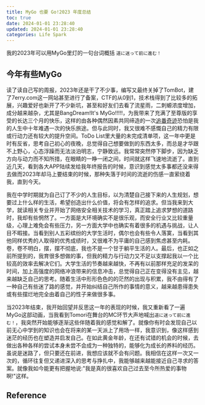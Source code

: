 ```yaml
---
title: MyGo 也要 Go!2023 年度总结
toc: true
date: 2024-01-01 23:28:40
updated: 2024-01-01 23:28:40
categories: Life Spark
---
```


我的2023年可以用MyGo里灯的一句台词概括
`道に迷って前に進む！`
<!--more-->

## 今年有些MyGo

读了读自己写的周报，2023年还是干了不少事，编写又最终关掉了TomBot，建了7erry.com这一网站甚至进行了备案，CTF的从0到1，技术栈得到了比较多的拓展，兴趣爱好也新开了不少新坑，甚至和好友们去看了流星雨，二刺螈浓度增加，成分越来越杂，尤其是BangDream!It's MyGo!!!!!，为我带来了充满了至尊版的享受的长达三个月的快乐，这样的由各种偶然因素共同缔造的一次[追番奇迹](https://www.bilibili.com/video/BV1C94y1p7yk)恐怕是我的人生中十年难遇一次的快乐旅途。但与此同时，我又很难不感慨自己的精力有限或行动力还有较大的提升空间。ToDo List里大量的未完成清单项，这一年中更是时有反省，思考自己初心的夜晚，总觉得自己想要做到的东西太多，而总是才华跟不上野心，心态浮躁而无法淡泊明志，宁静致远。我常常突然停下脚步，因为缺乏方向与动力而不知所措，在眼睛的一睁一闭之间，时间就这样飞速地流逝了。直到近几天，看到各大APP陆续发给我年终报告的时候，意识到感觉太多事都还没来得去做而2023年却马上要结束的时候，那种失落于时间的流逝的伤感一直萦绕着我，直到今天。

我在中学时期就为自己订了不少的人生目标，以为清楚自己接下来的人生规划，想要过上什么样的生活，希望创造出什么价值，将会有怎样的追求。但当我来到大学，就读相关专业并开始了网络安全相关技术的学习，真正踏上追求梦想的道路时，我却有些惘然了。一方面是大环境确实不是很乐观，而安全行业又比较重量级，心理上难免会有些压力，另一方面大学中也确实有着很多的机遇与挑战，让人目不暇接。当看到别人五彩缤纷的大学生活时，偶尔也会有些令人落寞，当看到其他同样优秀的人取得的优秀成绩时，又很难不为平庸的自己感到焦虑甚至内耗。卷，卷不明白，摆，摆不彻底，我也不是一个甘于躺平生活的人。最后，也正如之前所提到的，我育很多想做的事，但我的精力与行动力又不足以支撑起我以一个比较高的效率去解决它们。大学生活的节奏越来越快，不再有以前那样充足的发呆的时间，加上高强度的网络冲浪带来的信息冲击，总觉得自己正在变得没有主见，越来越缺乏自己的思考。随着生活中形形色色的的茫然的出现与积累，我不由得有了一种自己有些迷了路的感觉，并开始纠结自己所作的事情的意义，越来越患得患失或有些摆烂地完全由着自己的性子来做很多事。

当2023年结束，我开始回望并反思这一年的表现的时候，我又重新看了一遍MyGo这部动画，当我看到Tomori在舞台的MC环节大声地喊出`道に迷って前に進む！`，我突然开始能够逐渐这些伴随着我的感觉和解了。就像你有时会发现自己以前无心中学到的知识也会在将来的某一天派上了用场一样，我意识到，像这样感到迷茫的经历也在塑造并启发自己。在如此黄金年龄，在还有试错的机会的时候，去做出各种各样的尝试本身未尝不会成为一种独特的，能够化为成长的养料的经历。虽说是迷路了，但只要还在前进，我想应该就不会有问题。我相信在这样一次又一次的，循环往复但又递进深入的思考与挣扎中，我能够越来越能接近自己寻求的答案。就像我如今能更有把握地说:"我是真的很喜欢自己过去至今所热爱的事物啊!"这样。

## Reference

[](https://www.yuque.com/yuqueyonghufec2zc/vh0q61/wt3tm21e9zr2qhep)
[](https://z3eyond.github.io/%E5%B9%B4%E5%BA%A6%E6%80%BB%E7%BB%93/)
[](https://ha1c9on.top/index.php/archives/27/)
[](https://zjackky.github.io/post/summary-2023-tdfez.html)
